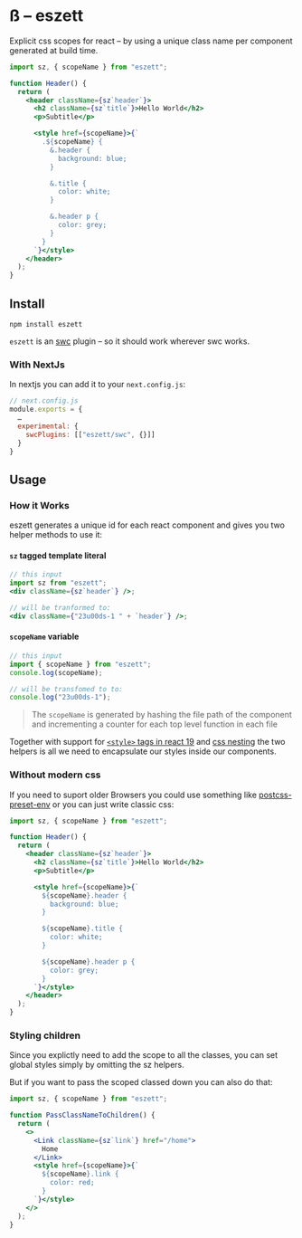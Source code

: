 # ß – eszett

Explicit css scopes for react – by using a unique class name per component generated at build time.

```jsx
import sz, { scopeName } from "eszett";

function Header() {
  return (
    <header className={sz`header`}>
      <h2 className={sz`title`}>Hello World</h2>
      <p>Subtitle</p>

      <style href={scopeName}>{`
        .${scopeName} {
          &.header {
            background: blue;
          }

          &.title {
            color: white;
          }

          &.header p {
            color: grey;
          }
        }
      `}</style>
    </header>
  );
}
```

## Install

```
npm install eszett
```

`eszett` is an [swc](https://swc.rs/docs/usage/swc-loader) plugin – so it should work wherever swc works.

### With NextJs

In nextjs you can add it to your `next.config.js`:

```js
// next.config.js
module.exports = {
  …
  experimental: {
    swcPlugins: [["eszett/swc", {}]]
  }
}
```

## Usage

### How it Works

eszett generates a unique id for each react component and gives you two helper methods to use it:

#### `sz` tagged template literal

```jsx
// this input
import sz from "eszett";
<div className={sz`header`} />;

// will be tranformed to:
<div className={"23u00ds-1 " + `header`} />;
```

#### `scopeName` variable

```js
// this input
import { scopeName } from "eszett";
console.log(scopeName);

// will be transfomed to to:
console.log("23u00ds-1");
```

> The `scopeName` is generated by hashing the file path of the component and incrementing a counter
> for each top level function in each file

Together with support for [`<style>` tags in react 19](https://react.dev/reference/react-dom/components/style) and [css nesting](https://developer.mozilla.org/en-US/docs/Web/CSS/Nesting_selector) the two helpers is all we need to encapsulate our styles inside our components.

### Without modern css

If you need to suport older Browsers you could use something like [postcss-preset-env](https://preset-env.cssdb.org/features/#nesting-rules) or you can just write classic css:

```jsx
import sz, { scopeName } from "eszett";

function Header() {
  return (
    <header className={sz`header`}>
      <h2 className={sz`title`}>Hello World</h2>
      <p>Subtitle</p>

      <style href={scopeName}>{`
        ${scopeName}.header {
          background: blue;
        }

        ${scopeName}.title {
          color: white;
        }

        ${scopeName}.header p {
          color: grey;
        }
      `}</style>
    </header>
  );
}
```

### Styling children

Since you explictly need to add the scope to all the classes, you can set global styles
simply by omitting the sz helpers.

But if you want to pass the scoped classed down you can also do that:

```jsx
import sz, { scopeName } from "eszett";

function PassClassNameToChildren() {
  return (
    <>
      <Link className={sz`link`} href="/home">
        Home
      </Link>
      <style href={scopeName}>{`
        ${scopeName}.link {
          color: red;
        }
      `}</style>
    </>
  );
}
```
